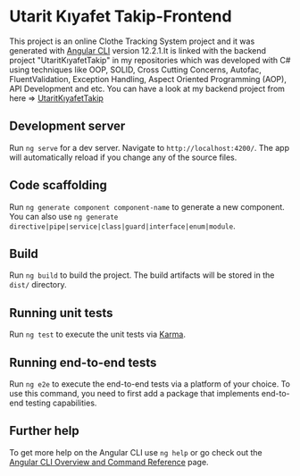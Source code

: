 # Utarit Kıyafet Takip-Frontend

This project  is an online Clothe Tracking System project and it was generated with [Angular CLI](https://github.com/angular/angular-cli) version 12.2.1.It is linked with the backend project "UtaritKıyafetTakip" in my repositories which was developed with C# using techniques like OOP, SOLID, Cross Cutting Concerns, Autofac, FluentValidation, Exception Handling, Aspect Oriented Programming (AOP), API Development and etc. You can have a look at my backend project from here => 
[UtaritKıyafetTakip](https://github.com/NecibeBusraUylas/UtaritKiyafetTakip)

## Development server

Run `ng serve` for a dev server. Navigate to `http://localhost:4200/`. The app will automatically reload if you change any of the source files.

## Code scaffolding

Run `ng generate component component-name` to generate a new component. You can also use `ng generate directive|pipe|service|class|guard|interface|enum|module`.

## Build

Run `ng build` to build the project. The build artifacts will be stored in the `dist/` directory.

## Running unit tests

Run `ng test` to execute the unit tests via [Karma](https://karma-runner.github.io).

## Running end-to-end tests

Run `ng e2e` to execute the end-to-end tests via a platform of your choice. To use this command, you need to first add a package that implements end-to-end testing capabilities.

## Further help

To get more help on the Angular CLI use `ng help` or go check out the [Angular CLI Overview and Command Reference](https://angular.io/cli) page.

